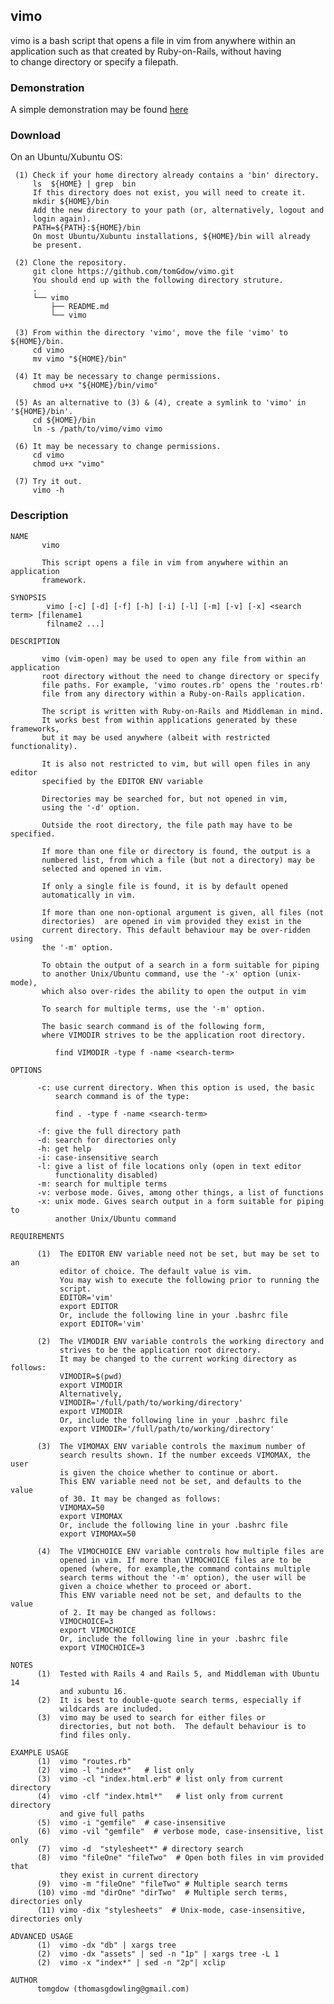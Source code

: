 ## vimo

vimo is a bash script that opens a file in vim from anywhere within an   
application such as that created by Ruby-on-Rails, without having   
to change directory or specify a filepath.

### Demonstration
  
A simple demonstration may be found [here](https://asciinema.org/a/as606114p3ph827jeoue7h432)

### Download 
On an Ubuntu/Xubuntu OS:


     (1) Check if your home directory already contains a 'bin' directory. 
         ls  ${HOME} | grep  bin 
         If this directory does not exist, you will need to create it.
         mkdir ${HOME}/bin
         Add the new directory to your path (or, alternatively, logout and 
         login again).
         PATH=${PATH}:${HOME}/bin
         On most Ubuntu/Xubuntu installations, ${HOME}/bin will already
         be present.

     (2) Clone the repository.
         git clone https://github.com/tomGdow/vimo.git
         You should end up with the following directory struture.
         .
         └── vimo
             ├── README.md
             └── vimo

     (3) From within the directory 'vimo', move the file 'vimo' to ${HOME}/bin. 
         cd vimo
         mv vimo "${HOME}/bin"

     (4) It may be necessary to change permissions.
         chmod u+x "${HOME}/bin/vimo"

     (5) As an alternative to (3) & (4), create a symlink to 'vimo' in '${HOME}/bin'.
         cd ${HOME}/bin
         ln -s /path/to/vimo/vimo vimo

     (6) It may be necessary to change permissions.
         cd vimo
         chmod u+x "vimo"

     (7) Try it out.
         vimo -h

### Description    

    NAME
           vimo
    
           This script opens a file in vim from anywhere within an application
           framework.  
    
    SYNOPSIS
            vimo [-c] [-d] [-f] [-h] [-i] [-l] [-m] [-v] [-x] <search term> [filename1 
            filname2 ...]
    
    DESCRIPTION
    
           vimo (vim-open) may be used to open any file from within an application 
           root directory without the need to change directory or specify 
           file paths. For example, 'vimo routes.rb' opens the 'routes.rb' 
           file from any directory within a Ruby-on-Rails application.  
    
           The script is written with Ruby-on-Rails and Middleman in mind. 
           It works best from within applications generated by these frameworks,
           but it may be used anywhere (albeit with restricted functionality).
    
           It is also not restricted to vim, but will open files in any editor
           specified by the EDITOR ENV variable
    
           Directories may be searched for, but not opened in vim, 
           using the '-d' option.
    
           Outside the root directory, the file path may have to be specified.
    
           If more than one file or directory is found, the output is a 
           numbered list, from which a file (but not a directory) may be 
           selected and opened in vim. 
    
           If only a single file is found, it is by default opened 
           automatically in vim.
    
           If more than one non-optional argument is given, all files (not
           directories)  are opened in vim provided they exist in the
           current directory. This default behaviour may be over-ridden using
           the '-m' option. 
           
           To obtain the output of a search in a form suitable for piping
           to another Unix/Ubuntu command, use the '-x' option (unix-mode),
           which also over-rides the ability to open the output in vim
           
           To search for multiple terms, use the '-m' option. 
    
           The basic search command is of the following form, 
           where VIMODIR strives to be the application root directory.
    
              find VIMODIR -type f -name <search-term> 
    
    OPTIONS 
    
          -c: use current directory. When this option is used, the basic 
              search command is of the type:
             
              find . -type f -name <search-term>
           
          -f: give the full directory path
          -d: search for directories only
          -h: get help
          -i: case-insensitive search
          -l: give a list of file locations only (open in text editor 
              functionality disabled) 
          -m: search for multiple terms 
          -v: verbose mode. Gives, among other things, a list of functions
          -x: unix mode. Gives search output in a form suitable for piping to
              another Unix/Ubuntu command 
    
    REQUIREMENTS
          
          (1)  The EDITOR ENV variable need not be set, but may be set to an
               editor of choice. The default value is vim.
               You may wish to execute the following prior to running the
               script. 
               EDITOR='vim'
               export EDITOR
               Or, include the following line in your .bashrc file
               export EDITOR='vim'
    
          (2)  The VIMODIR ENV variable controls the working directory and
               strives to be the application root directory.
               It may be changed to the current working directory as follows:
               VIMODIR=$(pwd) 
               export VIMODIR
               Alternatively,
               VIMODIR='/full/path/to/working/directory' 
               export VIMODIR
               Or, include the following line in your .bashrc file
               export VIMODIR='/full/path/to/working/directory'
         
          (3)  The VIMOMAX ENV variable controls the maximum number of 
               search results shown. If the number exceeds VIMOMAX, the user
               is given the choice whether to continue or abort.
               This ENV variable need not be set, and defaults to the value
               of 30. It may be changed as follows:
               VIMOMAX=50
               export VIMOMAX
               Or, include the following line in your .bashrc file
               export VIMOMAX=50
    
          (4)  The VIMOCHOICE ENV variable controls how multiple files are 
               opened in vim. If more than VIMOCHOICE files are to be 
               opened (where, for example,the command contains multiple 
               search terms without the '-m' option), the user will be 
               given a choice whether to proceed or abort.
               This ENV variable need not be set, and defaults to the value
               of 2. It may be changed as follows:
               VIMOCHOICE=3
               export VIMOCHOICE
               Or, include the following line in your .bashrc file
               export VIMOCHOICE=3
    
    NOTES
          (1)  Tested with Rails 4 and Rails 5, and Middleman with Ubuntu 14
               and xubuntu 16.  
          (2)  It is best to double-quote search terms, especially if 
               wildcards are included. 
          (3)  vimo may be used to search for either files or 
               directories, but not both.  The default behaviour is to 
               find files only.
    
    EXAMPLE USAGE
          (1)  vimo "routes.rb"  
          (2)  vimo -l "index*"   # list only 
          (3)  vimo -cl "index.html.erb" # list only from current directory
          (4)  vimo -clf "index.html*"   # list only from current directory
               and give full paths
          (5)  vimo -i "gemfile"  # case-insensitive
          (6)  vimo -vil "gemfile"  # verbose mode, case-insensitive, list only
          (7)  vimo -d  "stylesheet*" # directory search
          (8)  vimo "fileOne" "fileTwo"  # Open both files in vim provided that
               they exist in current directory
          (9)  vimo -m "fileOne" "fileTwo" # Multiple search terms
          (10) vimo -md "dirOne" "dirTwo"  # Multiple serch terms, directories only
          (11) vimo -dix "stylesheets"  # Unix-mode, case-insensitive, directories only
    
    ADVANCED USAGE
          (1)  vimo -dx "db" | xargs tree
          (2)  vimo -dx "assets" | sed -n "1p" | xargs tree -L 1
          (2)  vimo -x "index*" | sed -n "2p"| xclip
    
    AUTHOR
          tomgdow (thomasgdowling@gmail.com)
          
